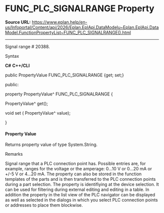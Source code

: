 # FUNC_PLC_SIGNALRANGE Property

**Source URL:** https://www.eplan.help/en-us/Infoportal/Content/api/2026/Eplan.EplApi.DataModelu~Eplan.EplApi.DataModel.FunctionPropertyList~FUNC_PLC_SIGNALRANGE().html

---

Signal range # 20388.

Syntax

**C#**
**C++/CLI**


public PropertyValue FUNC_PLC_SIGNALRANGE {get; set;}

public:

property PropertyValue^ FUNC_PLC_SIGNALRANGE {

   PropertyValue^ get();

   void set (    PropertyValue^ value);

}


#### Property Value

Returns property value of type System.String.

Remarks

Signal range that a PLC connection point has. Possible entries are, for example, ranges for the voltage or the amperage: 0...10 V or 0...20 mA or +/-5 V or 4...20 mA. The property can also be stored in the function templates of the parts and is then transferred to the PLC connection points during a part selection. The property is identifiying at the device selection. It can be used for filtering during external editing and editing in a table. In addition the property in the list view of the PLC navigator can be displayed as well as selected in the dialogs in which you select PLC connection points or addresses to place them blockwise.

